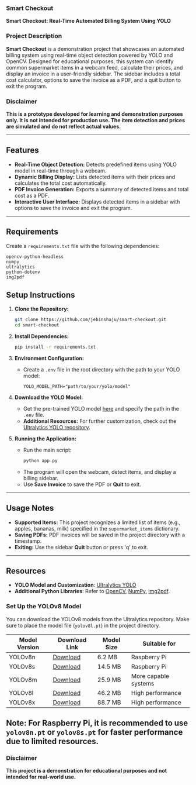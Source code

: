 ### Smart Checkout
**Smart Checkout: Real-Time Automated Billing System Using YOLO**

### Project Description
**Smart Checkout** is a demonstration project that showcases an automated billing system using real-time object detection powered by YOLO and OpenCV. Designed for educational purposes, this system can identify common supermarket items in a webcam feed, calculate their prices, and display an invoice in a user-friendly sidebar. The sidebar includes a total cost calculator, options to save the invoice as a PDF, and a quit button to exit the program.

### Disclaimer
**This is a prototype developed for learning and demonstration purposes only. It is not intended for production use. The item detection and prices are simulated and do not reflect actual values.**

---

## Features
- **Real-Time Object Detection:** Detects predefined items using YOLO model in real-time through a webcam.
- **Dynamic Billing Display:** Lists detected items with their prices and calculates the total cost automatically.
- **PDF Invoice Generation:** Exports a summary of detected items and total cost as a PDF.
- **Interactive User Interface:** Displays detected items in a sidebar with options to save the invoice and exit the program.

---

## Requirements

Create a `requirements.txt` file with the following dependencies:

```plaintext
opencv-python-headless
numpy
ultralytics
python-dotenv
img2pdf
```

## Setup Instructions

1. **Clone the Repository:**
   ```bash
   git clone https://github.com/jebinshaju/smart-checkout.git
   cd smart-checkout
   ```

2. **Install Dependencies:**
   ```bash
   pip install -r requirements.txt
   ```

3. **Environment Configuration:**
   - Create a `.env` file in the root directory with the path to your YOLO model:
     ```plaintext
     YOLO_MODEL_PATH="path/to/your/yolo/model"
     ```

4. **Download the YOLO Model:**
   - Get the pre-trained YOLO model [here](https://github.com/ultralytics/yolov5) and specify the path in the `.env` file.
   - **Additional Resources:** For further customization, check out the [Ultralytics YOLO repository](https://github.com/ultralytics/ultralytics).

5. **Running the Application:**
   - Run the main script:
     ```bash
     python app.py
     ```
   - The program will open the webcam, detect items, and display a billing sidebar.
   - Use **Save Invoice** to save the PDF or **Quit** to exit.

---

## Usage Notes
- **Supported Items:** This project recognizes a limited list of items (e.g., apples, bananas, milk) specified in the `supermarket_items` dictionary.
- **Saving PDFs:** PDF invoices will be saved in the project directory with a timestamp.
- **Exiting:** Use the sidebar **Quit** button or press 'q' to exit.

---

## Resources
- **YOLO Model and Customization**: [Ultralytics YOLO](https://github.com/ultralytics/yolov5)
- **Additional Python Libraries**: Refer to [OpenCV](https://opencv.org/), [NumPy](https://numpy.org/), [img2pdf](https://pypi.org/project/img2pdf/).


### Set Up the YOLOv8 Model

You can download the YOLOv8 models from the Ultralytics repository. Make sure to place the model file (`yolov8l.pt`) in the project directory.

| Model Version | Download Link                                                                                          | Model Size | Suitable for         |
|---------------|-------------------------------------------------------------------------------------------------------|------------|-----------------------|
| YOLOv8n       | [Download](https://github.com/ultralytics/assets/releases/download/v0.0.0/yolov8n.pt)                 | 6.2 MB     | Raspberry Pi          |
| YOLOv8s       | [Download](https://github.com/ultralytics/assets/releases/download/v0.0.0/yolov8s.pt)                 | 14.5 MB    | Raspberry Pi          |
| YOLOv8m       | [Download](https://github.com/ultralytics/assets/releases/download/v0.0.0/yolov8m.pt)                 | 25.9 MB    | More capable systems  |
| YOLOv8l       | [Download](https://github.com/ultralytics/assets/releases/download/v0.0.0/yolov8l.pt)                 | 46.2 MB    | High performance      |
| YOLOv8x       | [Download](https://github.com/ultralytics/assets/releases/download/v0.0.0/yolov8x.pt)                 | 88.7 MB    | High performance      |

**Note:** For Raspberry Pi, it is recommended to use `yolov8n.pt` or `yolov8s.pt` for faster performance due to limited resources.
---

### Disclaimer
**This project is a demonstration for educational purposes and not intended for real-world use.**
